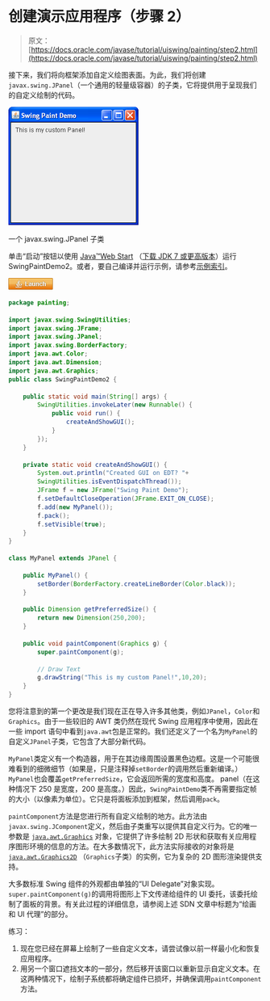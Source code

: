 # 创建演示应用程序（步骤 2）

> 原文： [https://docs.oracle.com/javase/tutorial/uiswing/painting/step2.html](https://docs.oracle.com/javase/tutorial/uiswing/painting/step2.html)

接下来，我们将向框架添加自定义绘图表面。为此，我们将创建`javax.swing.JPanel`（一个通用的轻量级容器）的子类，它将提供用于呈现我们的自定义绘制的代码。

![Creating a New Project within the GUI](img/ab6febd9863bbe7f4087de17ce549c53.jpg)

一个 javax.swing.JPanel 子类



单击“启动”按钮以使用 [Java™Web Start](http://www.oracle.com/technetwork/java/javase/javawebstart/index.html) （[下载 JDK 7 或更高版本](http://www.oracle.com/technetwork/java/javase/downloads/index.html)）运行 SwingPaintDemo2。或者，要自己编译并运行示例，请参考[示例索引](../examples/painting/index.html#SwingPaintDemo2)。

[![Launches the SwingPaintDemo2 example](img/4707a69a17729d71c56b2bdbbb4cc61c.jpg)](https://docs.oracle.com/javase/tutorialJWS/samples/uiswing/SwingPaintDemo2Project/SwingPaintDemo2.jnlp)

```java
package painting;

import javax.swing.SwingUtilities;
import javax.swing.JFrame;
import javax.swing.JPanel;
import javax.swing.BorderFactory;
import java.awt.Color;
import java.awt.Dimension;
import java.awt.Graphics; 
public class SwingPaintDemo2 {

    public static void main(String[] args) {
        SwingUtilities.invokeLater(new Runnable() {
            public void run() {
                createAndShowGUI(); 
            }
        });
    }

    private static void createAndShowGUI() {
        System.out.println("Created GUI on EDT? "+
        SwingUtilities.isEventDispatchThread());
        JFrame f = new JFrame("Swing Paint Demo");
        f.setDefaultCloseOperation(JFrame.EXIT_ON_CLOSE);
        f.add(new MyPanel());
        f.pack();
        f.setVisible(true);
    }
}

class MyPanel extends JPanel {

    public MyPanel() {
        setBorder(BorderFactory.createLineBorder(Color.black));
    }

    public Dimension getPreferredSize() {
        return new Dimension(250,200);
    }

    public void paintComponent(Graphics g) {
        super.paintComponent(g);       

        // Draw Text
        g.drawString("This is my custom Panel!",10,20);
    }  
} 

```

您将注意到的第一个更改是我们现在正在导入许多其他类，例如`JPanel`，`Color`和`Graphics`。由于一些较旧的 AWT 类仍然在现代 Swing 应用程序中使用，因此在一些 import 语句中看到`java.awt`包是正常的。我们还定义了一个名为`MyPanel`的自定义`JPanel`子类，它包含了大部分新代码。

`MyPanel`类定义有一个构造器，用于在其边缘周围设置黑色边框。这是一个可能很难看到的细微细节（如果是，只是注释掉`setBorder`的调用然后重新编译。）`MyPanel`也会覆盖`getPreferredSize`，它会返回所需的宽度和高度。 panel（在这种情况下 250 是宽度，200 是高度。）因此，`SwingPaintDemo`类不再需要指定帧的大小（以像素为单位）。它只是将面板添加到框架，然后调用`pack`。

`paintComponent`方法是您进行所有自定义绘制的地方。此方法由`javax.swing.JComponent`定义，然后由子类重写以提供其自定义行为。它的唯一参数是 [`java.awt.Graphics`](https://docs.oracle.com/javase/8/docs/api/java/awt/Graphics.html) 对象，它提供了许多绘制 2D 形状和获取有关应用程序图形环境的信息的方法。在大多数情况下，此方法实际接收的对象将是 [`java.awt.Graphics2D`](https://docs.oracle.com/javase/8/docs/api/java/awt/Graphics2D.html) （`Graphics`子类）的实例，它为复杂的 2D 图形渲染提供支持。

大多数标准 Swing 组件的外观都由单独的“UI Delegate”对象实现。 `super.paintComponent(g)`的调用将图形上下文传递给组件的 UI 委托，该委托绘制了面板的背景。有关此过程的详细信息，请参阅上述 SDN 文章中标题为“绘画和 UI 代理”的部分。

练习：

1.  现在您已经在屏幕上绘制了一些自定义文本，请尝试像以前一样最小化和恢复应用程序。
2.  用另一个窗口遮挡文本的一部分，然后移开该窗口以重新显示自定义文本。在这两种情况下，绘制子系统都将确定组件已损坏，并确保调用`paintComponent`方法。